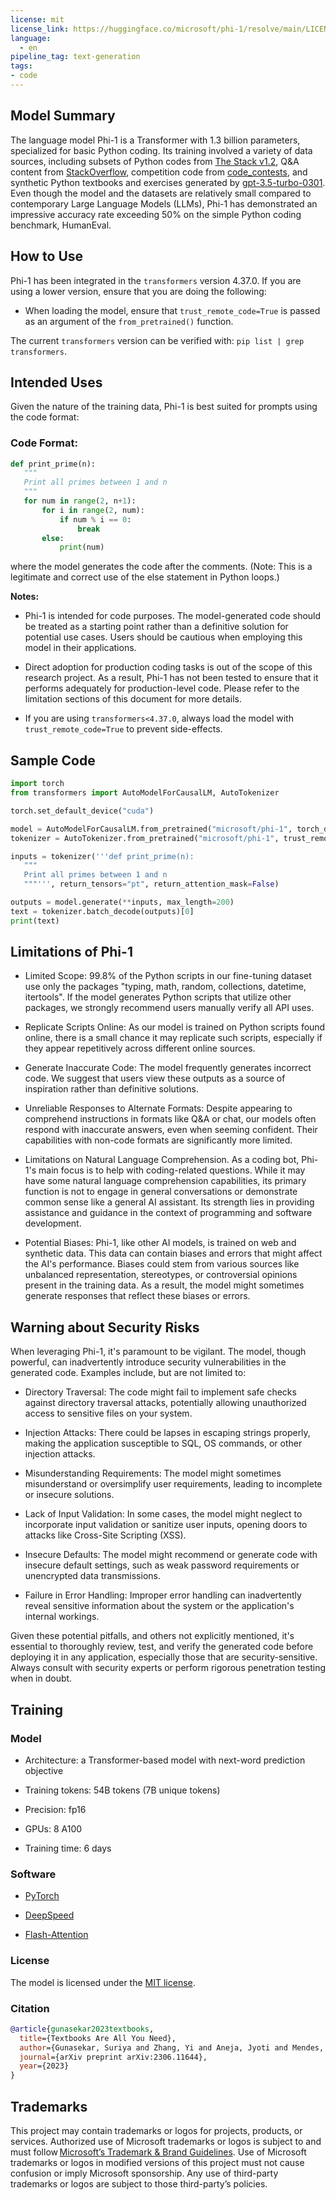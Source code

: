 ```yaml
---
license: mit
license_link: https://huggingface.co/microsoft/phi-1/resolve/main/LICENSE
language:
  - en
pipeline_tag: text-generation
tags:
- code
---
```


## Model Summary

The language model Phi-1 is a Transformer with 1.3 billion parameters, specialized for basic Python coding. Its training involved a variety of data sources, including subsets of Python codes from [The Stack v1.2](https://huggingface.co/datasets/bigcode/the-stack), Q&A content from [StackOverflow](https://archive.org/download/stackexchange), competition code from [code_contests](https://github.com/deepmind/code_contests), and synthetic Python textbooks and exercises generated by [gpt-3.5-turbo-0301](https://platform.openai.com/docs/models/gpt-3-5). Even though the model and the datasets are relatively small compared to contemporary Large Language Models (LLMs), Phi-1 has demonstrated an impressive accuracy rate exceeding 50% on the simple Python coding benchmark, HumanEval.

## How to Use

Phi-1 has been integrated in the `transformers` version 4.37.0. If you are using a lower version, ensure that you are doing the following:

* When loading the model, ensure that `trust_remote_code=True` is passed as an argument of the `from_pretrained()` function.

The current `transformers` version can be verified with: `pip list | grep transformers`.

## Intended Uses

Given the nature of the training data, Phi-1 is best suited for prompts using the code format:

### Code Format:

```python
def print_prime(n):
   """
   Print all primes between 1 and n
   """
   for num in range(2, n+1):
       for i in range(2, num):
           if num % i == 0:
               break
       else:
           print(num)
```

where the model generates the code after the comments. (Note: This is a legitimate and correct use of the else statement in Python loops.)

**Notes:**

* Phi-1 is intended for code purposes. The model-generated code should be treated as a starting point rather than a definitive solution for potential use cases. Users should be cautious when employing this model in their applications.

* Direct adoption for production coding tasks is out of the scope of this research project. As a result, Phi-1 has not been tested to ensure that it performs adequately for production-level code. Please refer to the limitation sections of this document for more details.

* If you are using `transformers<4.37.0`, always load the model with `trust_remote_code=True` to prevent side-effects.

## Sample Code

```python
import torch
from transformers import AutoModelForCausalLM, AutoTokenizer

torch.set_default_device("cuda")

model = AutoModelForCausalLM.from_pretrained("microsoft/phi-1", torch_dtype="auto", trust_remote_code=True)
tokenizer = AutoTokenizer.from_pretrained("microsoft/phi-1", trust_remote_code=True)

inputs = tokenizer('''def print_prime(n):
   """
   Print all primes between 1 and n
   """''', return_tensors="pt", return_attention_mask=False)

outputs = model.generate(**inputs, max_length=200)
text = tokenizer.batch_decode(outputs)[0]
print(text)
```

## Limitations of Phi-1

* Limited Scope: 99.8% of the Python scripts in our fine-tuning dataset use only the packages "typing, math, random, collections, datetime, itertools". If the model generates Python scripts that utilize other packages, we strongly recommend users manually verify all API uses.

* Replicate Scripts Online: As our model is trained on Python scripts found online, there is a small chance it may replicate such scripts, especially if they appear repetitively across different online sources.

* Generate Inaccurate Code: The model frequently generates incorrect code. We suggest that users view these outputs as a source of inspiration rather than definitive solutions.
* Unreliable Responses to Alternate Formats: Despite appearing to comprehend instructions in formats like Q&A or chat, our models often respond with inaccurate answers, even when seeming confident. Their capabilities with non-code formats are significantly more limited.

* Limitations on Natural Language Comprehension. As a coding bot, Phi-1's main focus is to help with coding-related questions. While it may have some natural language comprehension capabilities, its primary function is not to engage in general conversations or demonstrate common sense like a general AI assistant. Its strength lies in providing assistance and guidance in the context of programming and software development.

* Potential Biases: Phi-1, like other AI models, is trained on web and synthetic data. This data can contain biases and errors that might affect the AI's performance. Biases could stem from various sources like unbalanced representation, stereotypes, or controversial opinions present in the training data. As a result, the model might sometimes generate responses that reflect these biases or errors. 

## Warning about Security Risks

When leveraging Phi-1, it's paramount to be vigilant. The model, though powerful, can inadvertently introduce security vulnerabilities in the generated code. Examples include, but are not limited to:

* Directory Traversal: The code might fail to implement safe checks against directory traversal attacks, potentially allowing unauthorized access to sensitive files on your system.

* Injection Attacks: There could be lapses in escaping strings properly, making the application susceptible to SQL, OS commands, or other injection attacks.

* Misunderstanding Requirements: The model might sometimes misunderstand or oversimplify user requirements, leading to incomplete or insecure solutions.

* Lack of Input Validation: In some cases, the model might neglect to incorporate input validation or sanitize user inputs, opening doors to attacks like Cross-Site Scripting (XSS).

* Insecure Defaults: The model might recommend or generate code with insecure default settings, such as weak password requirements or unencrypted data transmissions.

* Failure in Error Handling: Improper error handling can inadvertently reveal sensitive information about the system or the application's internal workings.

Given these potential pitfalls, and others not explicitly mentioned, it's essential to thoroughly review, test, and verify the generated code before deploying it in any application, especially those that are security-sensitive. Always consult with security experts or perform rigorous penetration testing when in doubt.

## Training

### Model

* Architecture: a Transformer-based model with next-word prediction objective

* Training tokens: 54B tokens (7B unique tokens)

* Precision: fp16

* GPUs: 8 A100

* Training time: 6 days

### Software

* [PyTorch](https://github.com/pytorch/pytorch)

* [DeepSpeed](https://github.com/microsoft/DeepSpeed)

* [Flash-Attention](https://github.com/HazyResearch/flash-attention)

### License

The model is licensed under the [MIT license](https://huggingface.co/microsoft/phi-1/resolve/main/LICENSE).

### Citation

```bib
@article{gunasekar2023textbooks,
  title={Textbooks Are All You Need},
  author={Gunasekar, Suriya and Zhang, Yi and Aneja, Jyoti and Mendes, Caio C{\'e}sar Teodoro and Del Giorno, Allie and Gopi, Sivakanth and Javaheripi, Mojan and Kauffmann, Piero and de Rosa, Gustavo and Saarikivi, Olli and others},
  journal={arXiv preprint arXiv:2306.11644},
  year={2023}
}
```

## Trademarks

This project may contain trademarks or logos for projects, products, or services. Authorized use of Microsoft trademarks or logos is subject to and must follow [Microsoft’s Trademark & Brand Guidelines](https://www.microsoft.com/en-us/legal/intellectualproperty/trademarks). Use of Microsoft trademarks or logos in modified versions of this project must not cause confusion or imply Microsoft sponsorship. Any use of third-party trademarks or logos are subject to those third-party’s policies.